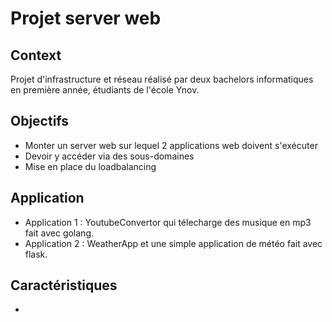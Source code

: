 # Projet server web

## Context
Projet d'infrastructure et réseau réalisé par deux bachelors informatiques en première année, étudiants de l'école Ynov.

## Objectifs
* Monter un server web sur lequel 2 applications web doivent s'exécuter
* Devoir y accéder via des sous-domaines
* Mise en place du loadbalancing

## Application
* Application 1 : YoutubeConvertor qui télecharge des musique en mp3 fait avec golang.
* Application 2 : WeatherApp et une simple application de météo fait avec flask.
## Caractéristiques
* 